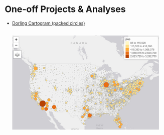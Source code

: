 # One-off Projects & Analyses

* [Dorling Cartogram (packed circles)](https://github.com/rjake/one-off-projects/tree/main/map-cartogram-dorling)

    &nbsp;&nbsp;&nbsp;&nbsp;&nbsp;&nbsp;&nbsp;&nbsp;<img src="map-cartogram-dorling/img/tmap-cartogram.png" height="300"/>
